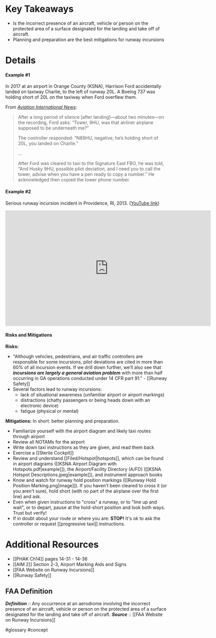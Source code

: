 # Key Takeaways
- Is the incorrect presence of an aircraft, vehicle or person on the protected area of a surface designated for the landing and take off of aircraft.
- Planning and preparation are the best mitigations for runway incursions

# Details
#### Example #1
In 2017 at an airport in Orange County (KSNA), Harrison Ford accidentally landed on taxiway Charlie, to the left of runway 20L. A Boeing 737 was holding short of 20L on the taxiway when Ford overflew them.

From *[Aviation International News](https://www.ainonline.com/aviation-news/general-aviation/2017-05-16/faa-opts-out-punishment-harrison-ford-taxiway-landing)*:
> After a long period of silence [after landing]—about two minutes—on the recording, Ford asks: “Tower, 9HU, was that airliner airplane supposed to be underneath me?”
> 
> The controller responded: “N89HU, negative, he’s holding short of 20L, you landed on Charlie.”
> 
> ...
> 
> After Ford was cleared to taxi to the Signature East FBO, he was told, “And Husky 9HU, possible pilot deviation, and I need you to call the tower, advise when you have a pen ready to copy a number.” He acknowledged then copied the tower phone number.

#### Example #2
Serious runway incursion incident in Providence, RI, 2013. ([YouTube link](https://www.youtube.com/watch?v=equVF3ULVw8))
<iframe id="ytplayer" type="text/html" width="640" height="360" src="https://youtube.com/embed/equVF3ULVw8"  frameborder="0"></iframe>

#### Risks and Mitigations
**Risks:**
- "Although vehicles, pedestrians, and air traffic controllers are responsible for some incursions, pilot deviations are cited in more than 60% of all incursion events. If we drill down further, we’ll also see that ***incursions are largely a general aviation problem*** with more than half occurring in GA operations conducted under 14 CFR part 91." - [[Runway Safety]]
- Several factors lead to runway incursions:
	- lack of situational awareness (unfamiliar airport or airport markings)
	- distractions (chatty passengers or being heads down with an electronic device)
	- fatigue (physical or mental)

**Mitigations:**
In short: better planning and preparation.
- Familiarize yourself with the airport diagram and likely taxi routes through airport
- Review all NOTAMs for the airport
- Write down taxi instructions as they are given, and read them back
- Exercise a [[Sterile Cockpit]]
- Review and understand [[Filed/Hotspot|hotspots]], which can be found in airport diagrams ([[KSNA Airport Diagram with Hotspots.pdf|example]]), the Airport/Facility Directory (A/FD) ([[KSNA Hotspot Descriptions.jpeg|example]]), and instrument approach books
- Know and watch for runway hold position markings ([[Runway Hold Position Marking.png|image]]). If you haven't been cleared to cross it (or you aren't sure), hold short (with no part of the airplane over the first line) and ask.
- Even when given instructions to "cross" a runway, or to "line up and wait", or to depart, pause at the hold-short position and look both ways.  Trust but verify!
- If in doubt about your route or where you are: **STOP!** It's ok to ask the controller or request [[progressive taxi]] instructions.

# Additional Resources
- [[PHAK Ch14]] pages 14-31 - 14-36
- [[AIM 2]] Section 2-3, Airport Marking Aids and Signs
- [[FAA Website on Runway Incursions]]
- [[Runway Safety]]

## FAA Definition
***Definition***    :: Any occurrence at an aerodrome involving the incorrect presence of an aircraft, vehicle or person on the protected area of a surface designated for the landing and take off of aircraft.
***Source***         :: [[FAA Website on Runway Incursions]]

#glossary #concept